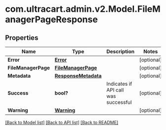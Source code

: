 # com.ultracart.admin.v2.Model.FileManagerPageResponse
## Properties

Name | Type | Description | Notes
------------ | ------------- | ------------- | -------------
**Error** | [**Error**](Error.md) |  | [optional] 
**FileManagerPage** | [**FileManagerPage**](FileManagerPage.md) |  | [optional] 
**Metadata** | [**ResponseMetadata**](ResponseMetadata.md) |  | [optional] 
**Success** | **bool?** | Indicates if API call was successful | [optional] 
**Warning** | [**Warning**](Warning.md) |  | [optional] 


[[Back to Model list]](../README.md#documentation-for-models) [[Back to API list]](../README.md#documentation-for-api-endpoints) [[Back to README]](../README.md)

